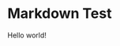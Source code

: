 <!--
Hello, this header has multiple lines. Here are the names of the ingredients in alphabetical order to make this very tasty smoothie recipe. Enjoy!
 - Apple
 - Banana
 - Peanut Butter
 - Strawberries
 - Oat Milk
-->
# Markdown Test

Hello world!
